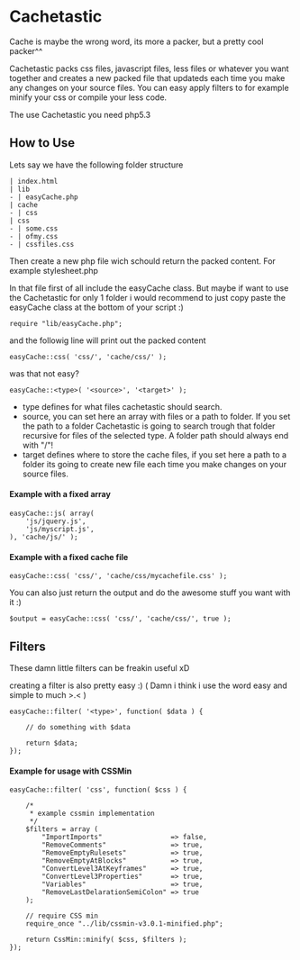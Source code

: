 Cachetastic
===========

Cache is maybe the wrong word, its more a packer, but a pretty cool packer^^

Cachetastic packs css files, javascript files, less files or whatever you want together and creates a new packed file that updateds each time you make any changes on your source files. You can easy apply filters to for example minify your css or compile your less code. 

The use Cachetastic you need php5.3


How to Use
----------

Lets say we have the following folder structure 

	| index.html
	| lib
	- | easyCache.php
	| cache
	- | css
	| css
	- | some.css
	- | ofmy.css
	- | cssfiles.css
 
Then create a new php file wich schould return the packed content. For example stylesheet.php 

In that file first of all include the easyCache class. But maybe if want to use the Cachetastic for only 1 folder i would recommend to just copy paste the easyCache class at the bottom of your script :)

	require "lib/easyCache.php";

and the followig line will print out the packed content

	easyCache::css( 'css/', 'cache/css/' );

was that not easy?

	easyCache::<type>( '<source>', '<target>' );
	
 - type defines for what files cachetastic should search.
 - source, you can set here an array with files or a path to folder. If you set the path to a folder Cachetastic is going to search trough that folder recursive for files of the selected type. A folder path should always end with "/"!
 - target defines where to store the cache files, if you set here a path to a folder its going to create new file each time you make changes on your source files.
 
#### Example with a fixed array

	easyCache::js( array(
		'js/jquery.js',
		'js/myscript.js',
	), 'cache/js/' );
	
#### Example with a fixed cache file

	easyCache::css( 'css/', 'cache/css/mycachefile.css' );
	
You can also just return the output and do the awesome stuff you want with it :)
	
	$output = easyCache::css( 'css/', 'cache/css/', true );
	

Filters
-------

These damn little filters can be freakin useful xD

creating a filter is also pretty easy :) ( Damn i think i use the word easy and simple to much >.< )

	easyCache::filter( '<type>', function( $data ) {
		
		// do something with $data
	
		return $data;
	});


#### Example for usage with CSSMin

	easyCache::filter( 'css', function( $css ) {
	
		/*
		 * example cssmin implementation 
		 */
		$filters = array (
			"ImportImports"                 => false,
			"RemoveComments"                => true, 
			"RemoveEmptyRulesets"           => true,
			"RemoveEmptyAtBlocks"           => true,
			"ConvertLevel3AtKeyframes"      => true,
			"ConvertLevel3Properties"       => true,
			"Variables"                     => true,
			"RemoveLastDelarationSemiColon" => true
		);
	
		// require CSS min
		require_once "../lib/cssmin-v3.0.1-minified.php";
	
		return CssMin::minify( $css, $filters );
	});
